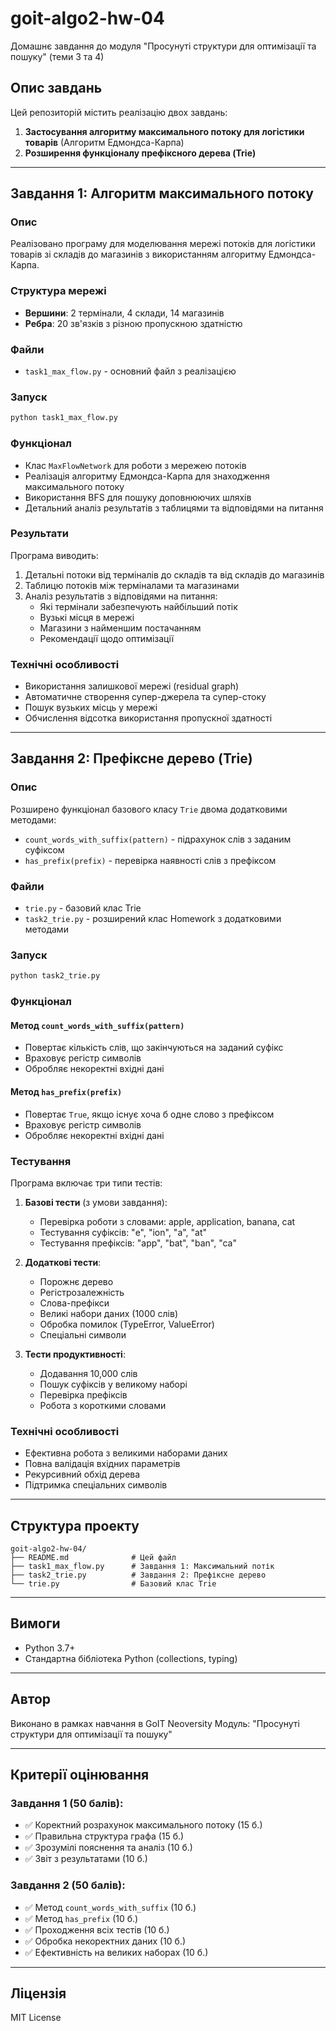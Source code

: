 # goit-algo2-hw-04

Домашнє завдання до модуля "Просунуті структури для оптимізації та пошуку" (теми 3 та 4)

## Опис завдань

Цей репозиторій містить реалізацію двох завдань:

1. **Застосування алгоритму максимального потоку для логістики товарів** (Алгоритм Едмондса-Карпа)
2. **Розширення функціоналу префіксного дерева (Trie)**

---

## Завдання 1: Алгоритм максимального потоку

### Опис

Реалізовано програму для моделювання мережі потоків для логістики товарів зі складів до магазинів з використанням алгоритму Едмондса-Карпа.

### Структура мережі

- **Вершини**: 2 термінали, 4 склади, 14 магазинів
- **Ребра**: 20 зв'язків з різною пропускною здатністю

### Файли

- `task1_max_flow.py` - основний файл з реалізацією

### Запуск

```bash
python task1_max_flow.py
```

### Функціонал

- Клас `MaxFlowNetwork` для роботи з мережею потоків
- Реалізація алгоритму Едмондса-Карпа для знаходження максимального потоку
- Використання BFS для пошуку доповнюючих шляхів
- Детальний аналіз результатів з таблицями та відповідями на питання

### Результати

Програма виводить:

1. Детальні потоки від терміналів до складів та від складів до магазинів
2. Таблицю потоків між терміналами та магазинами
3. Аналіз результатів з відповідями на питання:
   - Які термінали забезпечують найбільший потік
   - Вузькі місця в мережі
   - Магазини з найменшим постачанням
   - Рекомендації щодо оптимізації

### Технічні особливості

- Використання залишкової мережі (residual graph)
- Автоматичне створення супер-джерела та супер-стоку
- Пошук вузьких місць у мережі
- Обчислення відсотка використання пропускної здатності

---

## Завдання 2: Префіксне дерево (Trie)

### Опис

Розширено функціонал базового класу `Trie` двома додатковими методами:

- `count_words_with_suffix(pattern)` - підрахунок слів з заданим суфіксом
- `has_prefix(prefix)` - перевірка наявності слів з префіксом

### Файли

- `trie.py` - базовий клас Trie
- `task2_trie.py` - розширений клас Homework з додатковими методами

### Запуск

```bash
python task2_trie.py
```

### Функціонал

#### Метод `count_words_with_suffix(pattern)`

- Повертає кількість слів, що закінчуються на заданий суфікс
- Враховує регістр символів
- Обробляє некоректні вхідні дані

#### Метод `has_prefix(prefix)`

- Повертає `True`, якщо існує хоча б одне слово з префіксом
- Враховує регістр символів
- Обробляє некоректні вхідні дані

### Тестування

Програма включає три типи тестів:

1. **Базові тести** (з умови завдання):

   - Перевірка роботи з словами: apple, application, banana, cat
   - Тестування суфіксів: "e", "ion", "a", "at"
   - Тестування префіксів: "app", "bat", "ban", "ca"

2. **Додаткові тести**:

   - Порожнє дерево
   - Регістрозалежність
   - Слова-префікси
   - Великі набори даних (1000 слів)
   - Обробка помилок (TypeError, ValueError)
   - Спеціальні символи

3. **Тести продуктивності**:
   - Додавання 10,000 слів
   - Пошук суфіксів у великому наборі
   - Перевірка префіксів
   - Робота з короткими словами

### Технічні особливості

- Ефективна робота з великими наборами даних
- Повна валідація вхідних параметрів
- Рекурсивний обхід дерева
- Підтримка спеціальних символів

---

## Структура проекту

```
goit-algo2-hw-04/
├── README.md              # Цей файл
├── task1_max_flow.py      # Завдання 1: Максимальний потік
├── task2_trie.py          # Завдання 2: Префіксне дерево
└── trie.py                # Базовий клас Trie
```

---

## Вимоги

- Python 3.7+
- Стандартна бібліотека Python (collections, typing)

---

## Автор

Виконано в рамках навчання в GoIT Neoversity
Модуль: "Просунуті структури для оптимізації та пошуку"

---

## Критерії оцінювання

### Завдання 1 (50 балів):

- ✅ Коректний розрахунок максимального потоку (15 б.)
- ✅ Правильна структура графа (15 б.)
- ✅ Зрозумілі пояснення та аналіз (10 б.)
- ✅ Звіт з результатами (10 б.)

### Завдання 2 (50 балів):

- ✅ Метод `count_words_with_suffix` (10 б.)
- ✅ Метод `has_prefix` (10 б.)
- ✅ Проходження всіх тестів (10 б.)
- ✅ Обробка некоректних даних (10 б.)
- ✅ Ефективність на великих наборах (10 б.)

---

## Ліцензія

MIT License
